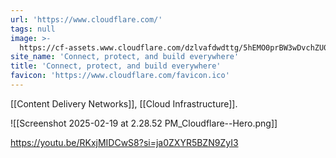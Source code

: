 ```yaml
---
url: 'https://www.cloudflare.com/'
tags: null
image: >-
  https://cf-assets.www.cloudflare.com/dzlvafdwdttg/5hEMO0prBW3wDvchZU0iBZ/8e05bb4c55f8906e58d09dbc861c0f22/CF_logo_horizontal_singlecolor_wht.svg
site_name: 'Connect, protect, and build everywhere'
title: 'Connect, protect, and build everywhere'
favicon: 'https://www.cloudflare.com/favicon.ico'
---
```

[[Content Delivery Networks]], [[Cloud Infrastructure]]. 

![[Screenshot 2025-02-19 at 2.28.52 PM_Cloudflare--Hero.png]]

https://youtu.be/RKxjMIDCwS8?si=ja0ZXYR5BZN9ZyI3
